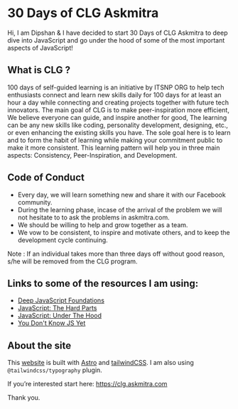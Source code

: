# 30 Days of CLG Askmitra

Hi, I am Dipshan & I have decided to start 30 Days of CLG Askmitra to deep dive into JavaScript and go under the hood of some of the most important aspects of JavaScript!

## What is CLG ?

100 days of self-guided learning is an initiative by ITSNP ORG to help tech enthusiasts connect and learn new skills daily for 100 days for at least an hour a day while connecting and creating projects together with future tech innovators. The main goal of CLG is to make peer-inspiration more efficient, We believe everyone can guide, and inspire another for good, The learning can be any new skills like coding, personality development, designing, etc., or even enhancing the existing skills you have. The sole goal here is to learn and to form the habit of learning while making your commitment public to make it more consistent. This learning pattern will help you in three main aspects: Consistency, Peer-Inspiration, and Development.

## Code of Conduct

-   Every day, we will learn something new and share it with our Facebook community.
-   During the learning phase, incase of the arrival of the problem we will not hesitate to to ask the problems in askmitra.com.
-   We should be willing to help and grow together as a team.
-   We vow to be consistent, to inspire and motivate others, and to keep the development cycle continuing.

Note : If an individual takes more than three days off without good reason, s/he will be removed from the CLG program.

## Links to some of the resources I am using:

-   [Deep JavaScript Foundations](https://frontendmasters.com/courses/deep-javascript-v3/)
-   [JavaScript: The Hard Parts](https://frontendmasters.com/courses/javascript-hard-parts-v2/)
-   [JavaScript: Under The Hood](https://www.youtube.com/playlist?list=PLillGF-Rfqbars4vKNtpcWVDUpVOVTlgB)
-   [You Don't Know JS Yet](https://github.com/getify/You-Dont-Know-JS)

## About the site

This [website](https://clg.dipshanadhikari.com.np/) is built with [Astro](https://astro.build/) and [tailwindCSS](https://tailwindcss.com/). I am also using `@tailwindcss/typography` plugin.

If you’re interested start here: https://clg.askmitra.com

Thank you.
